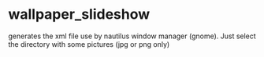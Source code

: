 wallpaper_slideshow
===================

generates the xml file use by nautilus window manager (gnome).  Just select the directory with some pictures (jpg or png only)